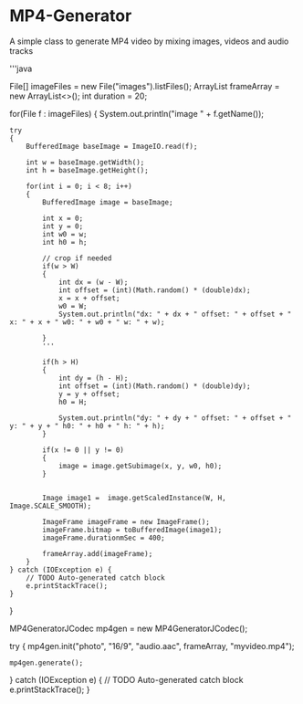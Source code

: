 # MP4-Generator
A simple class to generate MP4 video by mixing images, videos and audio tracks

'''java

File[] imageFiles = new File("images").listFiles();
ArrayList<Frame> frameArray = new ArrayList<>();
int duration = 20;		

for(File f : imageFiles)
{
	System.out.println("image " + f.getName());

	try 
	{
		BufferedImage baseImage = ImageIO.read(f);

		int w = baseImage.getWidth();
		int h = baseImage.getHeight();

		for(int i = 0; i < 8; i++)
		{
			BufferedImage image = baseImage;

			int x = 0;
			int y = 0;
			int w0 = w;
			int h0 = h;

			// crop if needed
			if(w > W)
			{
				int dx = (w - W);
				int offset = (int)(Math.random() * (double)dx); 
				x = x + offset;
				w0 = W;
				System.out.println("dx: " + dx + " offset: " + offset + " x: " + x + " w0: " + w0 + " w: " + w);

			}
			'''

			if(h > H)
			{
				int dy = (h - H);
				int offset = (int)(Math.random() * (double)dy); 
				y = y + offset;
				h0 = H;

				System.out.println("dy: " + dy + " offset: " + offset + " y: " + y + " h0: " + h0 + " h: " + h);
			}

			if(x != 0 || y != 0)
			{
				image = image.getSubimage(x, y, w0, h0);						
			}


			Image image1 =  image.getScaledInstance(W, H, Image.SCALE_SMOOTH);

			ImageFrame imageFrame = new ImageFrame();
			imageFrame.bitmap = toBufferedImage(image1);
			imageFrame.durationmSec = 400;

			frameArray.add(imageFrame);					
		}
	} catch (IOException e) {
		// TODO Auto-generated catch block
		e.printStackTrace();
	}
}

MP4GeneratorJCodec mp4gen = new MP4GeneratorJCodec();


try {
	mp4gen.init("photo", "16/9", "audio.aac", frameArray, "myvideo.mp4");

	mp4gen.generate();

} catch (IOException e) {
	// TODO Auto-generated catch block
	e.printStackTrace();
}
    
